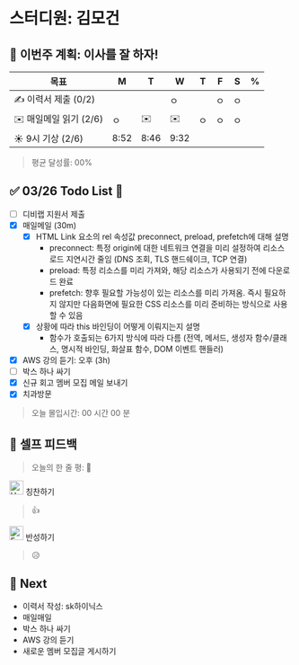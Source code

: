 # 스터디원: 김모건

## 🚀 이번주 계획: 이사를 잘 하자!

| 목표                   | M    | T    | W    | T   | F   | S   | %   |
| ---------------------- | ---- | ---- | ---- | --- | --- | --- | --- |
| ✍️ 이력서 제출 (0/2)   |      |      | ㅇ   |     | ㅇ  | ㅇ  |     |
| ✉️ 매일메일 읽기 (2/6) | ㅇ   | ✉️   | ✉️   | ㅇ  | ㅇ  | ㅇ  |     |
| ☀️ 9시 기상 (2/6)      | 8:52 | 8:46 | 9:32 |     |     |     |     |

> 평균 달성률: 00%<br>

## ✅ 03/26 Todo List 🌸

- [ ] 디비랩 지원서 제출
- [x] 매일메일 (30m)
  - [x] HTML Link 요소의 rel 속성값 preconnect, preload, prefetch에 대해 설명
    - preconnect: 특정 origin에 대한 네트워크 연결을 미리 설정하여 리소스 로드 지연시간 줄임 (DNS 조회, TLS 핸드쉐이크, TCP 연결)
    - preload: 특정 리소스를 미리 가져와, 해당 리소스가 사용되기 전에 다운로드 완료
    - prefetch: 향후 필요할 가능성이 있는 리소스를 미리 가져옴.
      즉시 필요하지 않지만 다음화면에 필요한 CSS 리소스를 미리 준비하는 방식으로 사용할 수 있음
  - [x] 상황에 따라 this 바인딩이 어떻게 이뤄지는지 설명
    - 함수가 호출되는 6가지 방식에 따라 다름 (전역, 메서드, 생성자 함수/클래스, 명시적 바인딩, 화살표 함수, DOM 이벤트 핸들러)
- [x] AWS 강의 듣기: 오후 (3h)
- [ ] 박스 하나 싸기
- [x] 신규 회고 멤버 모집 메일 보내기
- [x] 치과방문

> 오늘 몰입시간: 00 시간 00 분<br>

## 🎉 셀프 피드백

> 오늘의 한 줄 평: 🤔 <br>

<img src="https://raw.githubusercontent.com/Tarikul-Islam-Anik/Animated-Fluent-Emojis/master/Emojis/Smilies/Hugging%20Face.png" alt="Hugging Face" width="25" height="25"> 칭찬하기 </img>

> 👍<br>

<img src="https://raw.githubusercontent.com/Tarikul-Islam-Anik/Animated-Fluent-Emojis/master/Emojis/Smilies/Face%20with%20Monocle.png" alt="Face with Monocle" width="25" height="25"> 반성하기</img>

> 😥 <br>

## 🌱 Next

- 이력서 작성: sk하이닉스
- 매일매일
- 박스 하나 싸기
- AWS 강의 듣기
- 새로운 멤버 모집글 게시하기

